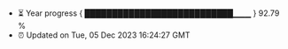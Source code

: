 - ⏳ Year progress { ███████████████████████████▁▁▁ } 92.79 %
- ⏰ Updated on Tue, 05 Dec 2023 16:24:27 GMT

